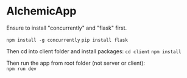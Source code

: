 # AlchemicApp

Ensure to install "concurrently" and "flask" first.

`npm install -g concurrently`
`pip install flask`

Then cd into client folder and install packages:
`cd client`
`npm install`

Then run the app from root folder (not server or client): <br/>
`npm run dev`
